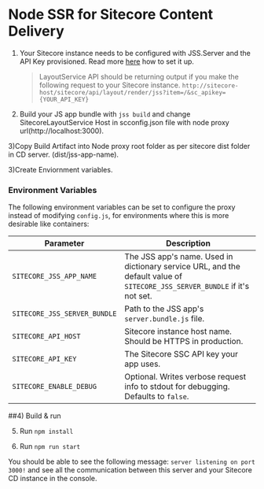 # Node SSR for Sitecore Content Delivery

1.  Your Sitecore instance needs to be configured with JSS.Server and the API Key provisioned. Read more [here](https://jss.sitecore.net/docs/getting-started/jss-server-install) how to set it up.

    > LayoutService API should be returning output if you make the following request to your Sitecore instance. `http://sitecore-host/sitecore/api/layout/render/jss?item=/&sc_apikey={YOUR_API_KEY}`

2.  Build your JS app bundle with `jss build` and change SitecoreLayoutService Host in scconfig.json file with node proxy url(http://localhost:3000).


3)Copy Build Artifact into Node proxy root folder as per sitecore dist folder in CD server. (dist/jss-app-name).

3)Create Enviornment variables.


### Environment Variables

The following environment variables can be set to configure the proxy instead of modifying `config.js`, for environments where this is more desirable like containers:

| Parameter                              | Description                                                                                                                                |
| -------------------------------------- | ------------------------------------------------------------------------------------------------------------------------------------------ |
| `SITECORE_JSS_APP_NAME`                | The JSS app's name. Used in dictionary service URL, and the default value of `SITECORE_JSS_SERVER_BUNDLE` if it's not set.                 |
| `SITECORE_JSS_SERVER_BUNDLE`           | Path to the JSS app's `server.bundle.js` file.                                                                                             |
| `SITECORE_API_HOST`                    | Sitecore instance host name. Should be HTTPS in production.                                                                                |
| `SITECORE_API_KEY`                     | The Sitecore SSC API key your app uses.                                                                                                    |
| `SITECORE_ENABLE_DEBUG`                | Optional. Writes verbose request info to stdout for debugging. Defaults to `false`.                                                        |

##4) Build & run

5.  Run `npm install`

6.  Run `npm run start`

You should be able to see the following message:
`server listening on port 3000!` and see all the communication between this server and your Sitecore CD instance in the console.
